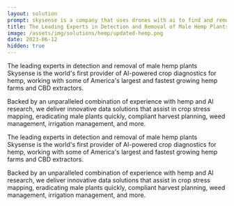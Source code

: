 ```yaml
---
layout: solution
prompt: skysense is a company that uses drones with ai to find and remove male hemp plants. this helps farmers grow quality CBD that extractors want, and increase their CBD % with drone-based AI to avoid pollination, watch plant stress, and ensure compliant harvest timing.
title: The Leading Experts in Detection and Removal of Male Hemp Plants
image: /assets/img/solutions/hemp/updated-hemp.png
date: 2023-06-12
hidden: true
---
```


The leading experts in detection and removal of male hemp plants
Skysense is the world's first provider of AI-powered crop diagnostics for hemp, working with some of America's largest and fastest growing hemp farms and CBD extractors.

Backed by an unparalleled combination of experience with hemp and AI research, we deliver innovative data solutions that assist in crop stress mapping, eradicating male plants quickly, compliant harvest planning, weed management, irrigation management, and more.​

The leading experts in detection and removal of male hemp plants
Skysense is the world's first provider of AI-powered crop diagnostics for hemp, working with some of America's largest and fastest growing hemp farms and CBD extractors.

Backed by an unparalleled combination of experience with hemp and AI research, we deliver innovative data solutions that assist in crop stress mapping, eradicating male plants quickly, compliant harvest planning, weed management, irrigation management, and more.​
